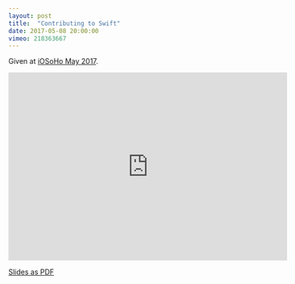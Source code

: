 ```yaml
---
layout: post
title:  "Contributing to Swift"
date: 2017-05-08 20:00:00
vimeo: 218363667
---
```


Given at [iOSoHo May 2017](http://www.meetup.com/iOSoho/events/238089171).

<iframe src="https://player.vimeo.com/video/218363667" width="553" height="373" frameborder="0" webkitallowfullscreen mozallowfullscreen allowfullscreen></iframe>

[Slides as PDF](/assets/iosoho.pdf)
